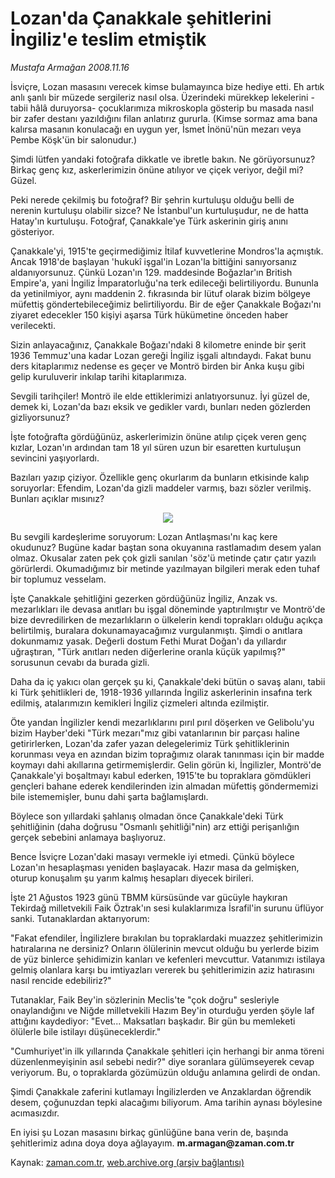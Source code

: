 # Lozan'da Çanakkale şehitlerini İngiliz'e teslim etmiştik

*Mustafa Armağan 2008.11.16*

<tr><td class="metin" colspan="2" style="padding-top: 20px; padding-left: 5px; padding-right: 10px;">İsviçre, Lozan masasını verecek kimse bulamayınca bize hediye etti. Eh artık anlı şanlı bir müzede sergileriz nasıl olsa. Üzerindeki mürekkep lekelerini -tabii hâlâ duruyorsa- çocuklarımıza mikroskopla gösterip bu masada nasıl bir zafer destanı yazıldığını filan anlatırız gururla. (Kimse sormaz ama bana kalırsa masanın konulacağı en uygun yer, İsmet İnönü'nün mezarı veya Pembe Köşk'ün bir salonudur.)</td></tr><tr><td class="metin" colspan="2" style="padding-top: 20px; padding-left: 5px; padding-right: 10px;"><p>Şimdi lütfen yandaki fotoğrafa dikkatle ve ibretle bakın. Ne görüyorsunuz? Birkaç genç kız, askerlerimizin önüne atılıyor ve çiçek veriyor, değil mi? Güzel.
<p>Peki nerede çekilmiş bu fotoğraf? Bir şehrin kurtuluşu olduğu belli de nerenin kurtuluşu olabilir sizce? Ne İstanbul'un kurtuluşudur, ne de hatta Hatay'ın kurtuluşu. Fotoğraf, Çanakkale'ye Türk askerinin giriş anını gösteriyor.
<p>Çanakkale'yi, 1915'te geçirmediğimiz İtilaf kuvvetlerine Mondros'la açmıştık. Ancak 1918'de başlayan 'hukukî işgal'in Lozan'la bittiğini sanıyorsanız aldanıyorsunuz. Çünkü Lozan'ın 129. maddesinde Boğazlar'ın British Empire'a, yani İngiliz İmparatorluğu'na terk edileceği belirtiliyordu. Bununla da yetinilmiyor, aynı maddenin 2. fıkrasında bir lütuf olarak bizim bölgeye müfettiş göndertebileceğimiz belirtiliyordu. Bir de eğer Çanakkale Boğazı'nı ziyaret edecekler 150 kişiyi aşarsa Türk hükümetine önceden haber verilecekti.
<p>Sizin anlayacağınız, Çanakkale Boğazı'ndaki 8 kilometre eninde bir şerit 1936 Temmuz'una kadar Lozan gereği İngiliz işgali altındaydı. Fakat bunu ders kitaplarımız nedense es geçer ve Montrö birden bir Anka kuşu gibi gelip kuruluverir inkılap tarihi kitaplarımıza. 
<p>Sevgili tarihçiler! Montrö ile elde ettiklerimizi anlatıyorsunuz. İyi güzel de, demek ki, Lozan'da bazı eksik ve gedikler vardı, bunları neden gözlerden gizliyorsunuz?
<p>İşte fotoğrafta gördüğünüz, askerlerimizin önüne atılıp çiçek veren genç kızlar, Lozan'ın ardından tam 18 yıl süren uzun bir esaretten kurtuluşun sevincini yaşıyorlardı.
<p>Bazıları yazıp çiziyor. Özellikle genç okurlarım da bunların etkisinde kalıp soruyorlar: Efendim, Lozan'da gizli maddeler varmış, bazı sözler verilmiş. Bunları açıklar mısınız?
<p><p align="center"><img src="http://web.archive.org/web/20090302011910im_/http://medya.zaman.com.tr/2008/11/16/armagan1.jpg"/>
<p>Bu sevgili kardeşlerime soruyorum: Lozan Antlaşması'nı kaç kere okudunuz? Bugüne kadar baştan sona okuyanına rastlamadım desem yalan olmaz. Okusalar zaten pek çok gizli sanılan 'söz'ü metinde çatır çatır yazılı görürlerdi. Okumadığımız bir metinde yazılmayan bilgileri merak eden tuhaf bir toplumuz vesselam. 
<p>İşte Çanakkale şehitliğini gezerken gördüğünüz İngiliz, Anzak vs. mezarlıkları ile devasa anıtları bu işgal döneminde yaptırılmıştır ve Montrö'de bize devredilirken de mezarlıkların o ülkelerin kendi toprakları olduğu açıkça belirtilmiş, buralara dokunamayacağımız vurgulanmıştı. Şimdi o anıtlara dokunmamız yasak. Değerli dostum Fethi Murat Doğan'ı da yıllardır uğraştıran, "Türk anıtları neden diğerlerine oranla küçük yapılmış?" sorusunun cevabı da burada gizli.
<p>Daha da iç yakıcı olan gerçek şu ki, Çanakkale'deki bütün o savaş alanı, tabii ki Türk şehitlikleri de, 1918-1936 yıllarında İngiliz askerlerinin insafına terk edilmiş, atalarımızın kemikleri İngiliz çizmeleri altında ezilmiştir. 
<p>Öte yandan İngilizler kendi mezarlıklarını pırıl pırıl döşerken ve Gelibolu'yu bizim Hayber'deki "Türk mezarı"mız gibi vatanlarının bir parçası haline getirirlerken, Lozan'da zafer yazan delegelerimiz Türk şehitliklerinin korunması veya en azından bizim toprağımız olarak tanınması için bir madde koymayı dahi akıllarına getirmemişlerdir. Gelin görün ki, İngilizler, Montrö'de Çanakkale'yi boşaltmayı kabul ederken, 1915'te bu topraklara gömdükleri gençleri bahane ederek kendilerinden izin almadan müfettiş göndermemizi bile istememişler, bunu dahi şarta bağlamışlardı.
<p>Böylece son yıllardaki şahlanış olmadan önce Çanakkale'deki Türk şehitliğinin (daha doğrusu "Osmanlı şehitliği"nin) arz ettiği perişanlığın gerçek sebebini anlamaya başlıyoruz.
<p>Bence İsviçre Lozan'daki masayı vermekle iyi etmedi. Çünkü böylece Lozan'ın hesaplaşması yeniden başlayacak. Hazır masa da gelmişken, oturup konuşalım şu yarım kalmış hesapları diyecek birileri. 
<p>İşte 21 Ağustos 1923 günü TBMM kürsüsünde var gücüyle haykıran Tekirdağ milletvekili Faik Öztrak'ın sesi kulaklarımıza İsrafil'in surunu üflüyor sanki. Tutanaklardan aktarıyorum:
<p>"Fakat efendiler, İngilizlere bırakılan bu topraklardaki muazzez şehitlerimizin hatıralarına ne dersiniz? Onların ölülerinin mevcut olduğu bu yerlerde bizim de yüz binlerce şehidimizin kanları ve kefenleri mevcuttur. Vatanımızı istilaya gelmiş olanlara karşı bu imtiyazları vererek bu şehitlerimizin aziz hatırasını nasıl rencide edebiliriz?"
<p>Tutanaklar, Faik Bey'in sözlerinin Meclis'te "çok doğru" sesleriyle onaylandığını ve Niğde milletvekili Hazım Bey'in oturduğu yerden şöyle laf attığını kaydediyor: "Evet... Maksatları başkadır. Bir gün bu memleketi ölülerle bile istilayı düşüneceklerdir."
<p>"Cumhuriyet'in ilk yıllarında Çanakkale şehitleri için herhangi bir anma töreni düzenlenmeyişinin asıl sebebi nedir?" diye soranlara gülümseyerek cevap veriyorum. Bu, o topraklarda gözümüzün olduğu anlamına gelirdi de ondan. 
<p>Şimdi Çanakkale zaferini kutlamayı İngilizlerden ve Anzaklardan öğrendik desem, çoğunuzdan tepki alacağımı biliyorum. Ama tarihin aynası böylesine acımasızdır.
<p>En iyisi şu Lozan masasını birkaç günlüğüne bana verin de, başında şehitlerimiz adına doya doya ağlayayım. <b>m.armagan@zaman.com.tr</b><br/></p></p></p></p></p></p></p></p></p></p></p></p></p></p></p></p></p></p></p></p></p></td></tr>

Kaynak: [zaman.com.tr](http://zaman.com.tr/yazar.do?yazino=760637), [web.archive.org (arşiv bağlantısı)](http://web.archive.org/web/20090302011910/http://zaman.com.tr:80/yazar.do?yazino=760637)
